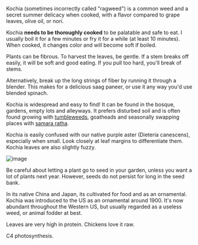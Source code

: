 Kochia (sometimes incorrectly called "ragweed") is a common weed and a secret summer delicacy when cooked, with a flavor compared to grape leaves, olive oil, or nori.

Kochia **needs to be thoroughly cooked** to be palatable and safe to eat. I usually boil it for a few minutes or fry it for a while (at least 10 minutes). When cooked, it changes color and will become soft if boiled.

Plants can be fibrous. To harvest the leaves, be gentle. If a stem breaks off easily, it will be soft and good eating. If you pull too hard, you'll break of stems.

Alternatively, break up the long strings of fiber by running it through a blender. This makes for a delicious saag paneer, or use it any way you'd use blended spinach.

Kochia is widespread and easy to find! It can be found in the bosque, gardens, empty lots and alleyways. It prefers disturbed soil and is often found growing with [tumbleweeds](salsola), goatheads and seasonally swapping places with [samara ratha](sisybrium).

Kochia is easily confused with our native purple aster (Dieteria canescens), especially when small. Look closely at leaf margins to differentiate them. Kochia leaves are also slightly fuzzy.

![image](/assets/bassia/img/flowers.jpg)

Be careful about letting a plant go to seed in your garden, unless you want a lot of plants next year. However, seeds do not persist for long in the seed bank.

In its native China and Japan, its cultivated for food and as an ornamental. Kochia was introduced to the US as an ornamental around 1900. It's now abundant throughout the Western US, but usually regarded as a useless weed, or animal fodder at best.

Leaves are very high in protein. Chickens love it raw.

C4 photosynthesis.
